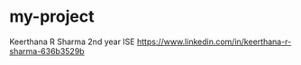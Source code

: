 # my-project
Keerthana R Sharma 
2nd year ISE
https://www.linkedin.com/in/keerthana-r-sharma-636b3529b

